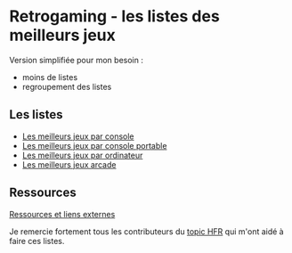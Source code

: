 # Retrogaming - les listes des meilleurs jeux

Version simplifiée pour mon besoin :
- moins de listes
- regroupement des listes

## Les listes

- [Les meilleurs jeux par console](best-console.md)
- [Les meilleurs jeux par console portable](best-handheld.md)
- [Les meilleurs jeux par ordinateur](best-computer.md)
- [Les meilleurs jeux arcade](best-arcade.md)

## Ressources

[Ressources et liens externes](ressources/README.md)

Je remercie fortement tous les contributeurs du [topic HFR](https://forum.hardware.fr/forum2.php?config=hfr.inc&cat=5&subcat=250&post=195726) qui m'ont aidé à faire ces listes.


